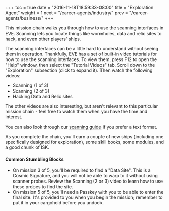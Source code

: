 +++
toc = true
date = "2016-11-18T18:59:33-08:00"
title = "Exploration Agent"
weight = 1
next = "/career-agents/industry/"
prev = "/career-agents/business/"
+++

This mission chain walks you through how to use the scanning interfaces
in EVE. Scanning lets you locate things like wormholes, data and relic sites
to hack, and even other players' ships.

The scanning interfaces can be a little hard to understand without seeing
them in operation. Thankfully, EVE has a set of built-in video tutorials
for how to use the scanning interfaces. To view them, press F12 to open
the "Help" window, then select the "Tutorial Videos" tab. Scroll down to
the "Exploration" subsection (click to expand it). Then watch the following
videos:

 * Scanning (1 of 3)
 * Scanning (2 of 3)
 * Hacking Data and Relic sites

The other videos are also interesting, but aren't relevant to this particular
mission chain - feel free to watch them when you have the time and interest.

You can also look through our [scanning guide](/reference/scanning) if you prefer a text format.

As you complete the chain, you'll earn a couple of new ships (including one
specifically designed for exploration), some skill books, some modules,
and a good chunk of ISK.

#### Common Stumbling Blocks

 * On mission 3 of 5, you'll be required to find a "Data Site".
   This is a Cosmic Signature, and you will not be able to warp to it without using scanner probes.
   Review the Scanning (2 or 3) video to learn how to use these probes to find the site.
 * On mission 5 of 5, you'll need a Passkey with you to be able to enter the final site.
   It's provided to you when you begin the mission; remember to put it in your cargohold before you undock.